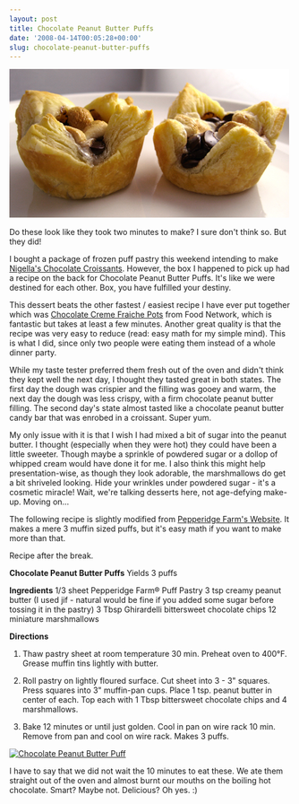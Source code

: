 ```yaml
---
layout: post
title: Chocolate Peanut Butter Puffs
date: '2008-04-14T00:05:28+00:00'
slug: chocolate-peanut-butter-puffs
---
```

<a href="http://flickr.com/photos/kstar810/2411746957/"><img src='/images/uploads/2008/04/puff_02.jpg' alt='Chocolate Peanut Butter Puffs' /></a>

Do these look like they took two minutes to make? I sure don't think so. But they did!

I bought a package of frozen puff pastry this weekend intending to make <a href="http://www.foodnetwork.com/food/recipes/recipe/0,1977,FOOD_9936_105254,00.html">Nigella's Chocolate Croissants</a>. However, the box I happened to pick up had a recipe on the back for Chocolate Peanut Butter Puffs. It's like we were destined for each other. Box, you have fulfilled your destiny.

This dessert beats the other fastest / easiest recipe I have ever put together which was <a href="http://www.foodnetwork.com/food/recipes/recipe/0,1977,FOOD_9936_33005,00.html">Chocolate Creme Fraiche Pots</a> from Food Network, which is fantastic but takes at least a few minutes. Another great quality is that the recipe was very easy to reduce (read: easy math for my simple mind). This is what I did, since only two people were eating them instead of a whole dinner party. 

While my taste tester preferred them fresh out of the oven and didn't think they kept well the next day, I thought they tasted great in both states. The first day the dough was crispier and the filling was gooey and warm, the next day the dough was less crispy, with a firm chocolate peanut butter filling. The second day's state almost tasted like a chocolate peanut butter candy bar that was enrobed in a croissant. Super yum.

My only issue with it is that I wish I had mixed a bit of sugar into the peanut butter. I thought (especially when they were hot) they could have been a little sweeter. Though maybe a sprinkle of powdered sugar or a dollop of whipped cream would have done it for me. I also think this might help presentation-wise, as though they look adorable, the marshmallows do get a bit shriveled looking. Hide your wrinkles under powdered sugar - it's a cosmetic miracle! Wait, we're talking desserts here, not age-defying make-up. Moving on...

The following recipe is slightly modified from <a href="http://www.puffpastry.com/recipedetail.aspx?recipeID=23993&rc=-1">Pepperidge Farm's Website</a>. It makes a mere 3 muffin sized puffs, but it's easy math if you want to make more than that.

Recipe after the break.

<!--more-->

<strong>Chocolate Peanut Butter Puffs</strong>
Yields 3 puffs

<strong>Ingredients</strong>
1/3 sheet Pepperidge Farm® Puff Pastry 
3 tsp creamy peanut butter (I used jif - natural would be fine if you added some sugar before tossing it in the pastry)
3 Tbsp Ghirardelli bittersweet chocolate chips
12 miniature marshmallows

<strong>Directions</strong>
1. Thaw pastry sheet at room temperature 30 min. Preheat oven to 400°F. Grease muffin tins lightly with butter.

2. Roll pastry on lightly floured surface. Cut sheet into 3 - 3" squares. Press squares into 3" muffin-pan cups. Place 1 tsp. peanut butter in center of each. Top each with 1 Tbsp bittersweet chocolate chips and 4 marshmallows.

3. Bake 12 minutes or until just golden. Cool in pan on wire rack 10 min. Remove from pan and cool on wire rack. Makes 3 puffs.

<a href="http://flickr.com/photos/kstar810/2412570616/in/photostream/"><img src="http://farm4.static.flickr.com/3025/2412570616_7c32fd69d9.jpg?v=0" alt="Chocolate Peanut Butter Puff" /></a>

I have to say that we did not wait the 10 minutes to eat these. We ate them straight out of the oven and almost burnt our mouths on the boiling hot chocolate. Smart? Maybe not. Delicious? Oh yes. :)
